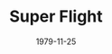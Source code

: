 ---
discogs_id: 5934824
discogs_master_id: 461753
title: Super Flight
artists: ['Casiopea']
date: 1979-11-25
genre: ['Jazz']
image: Super Flight-5934824.jpg
label: Alfa
country: Japan
styles: ['Fusion']
video: https://www.youtube.com/watch?v=_VwilvWi8U8
category: Jazz Fusion
---